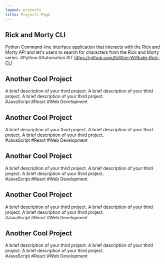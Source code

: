 ```yaml
---
layout: projects
title: Projects Page
---
```


## Rick and Morty CLI
Python Command-line interface application that interacts with the Rick and Morty API and let's users to search for characters from the Rick and Morty series. 
#Python #Automation #IT
https://github.com/th30ne-W/Rude-Rick-CLI

## Another Cool Project
A brief description of your third project.  A brief description of your third project.  A brief description of your third project.  
#JavaScript #React #Web Development 

## Another Cool Project
A brief description of your third project.  A brief description of your third project.  A brief description of your third project.  
#JavaScript #React #Web Development  

## Another Cool Project
A brief description of your third project.  A brief description of your third project.  A brief description of your third project.  
#JavaScript #React #Web Development

## Another Cool Project
A brief description of your third project.  A brief description of your third project.  A brief description of your third project.  
#JavaScript #React #Web Development 

## Another Cool Project
A brief description of your third project.  A brief description of your third project.  A brief description of your third project.  
#JavaScript #React #Web Development  